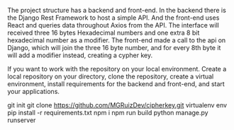 The project structure has a backend and front-end. 
In the backend there is the Django Rest Framework to host a simple API. 
And the front-end uses React and queries data throughout Axios from the API. 
The interface will received three 16 bytes Hexadecimal numbers and one extra 8 bit hexadecimal number as a modifier. 
The front-end made a call to the api on Django, which will join the three 16 byte number, and for every 8th byte it will add a modifier instead, creating a cypher key.

If you want to work with the repository on your local environment. Create a local repository on your directory, clone the repository, create a virtual environment, install requirements for the backend and front-end, and start your applications.

git init
git clone https://github.com/MGRuizDev/cipherkey.git
virtualenv env
pip install -r requirements.txt
npm i
npm run build
python manage.py runserver
